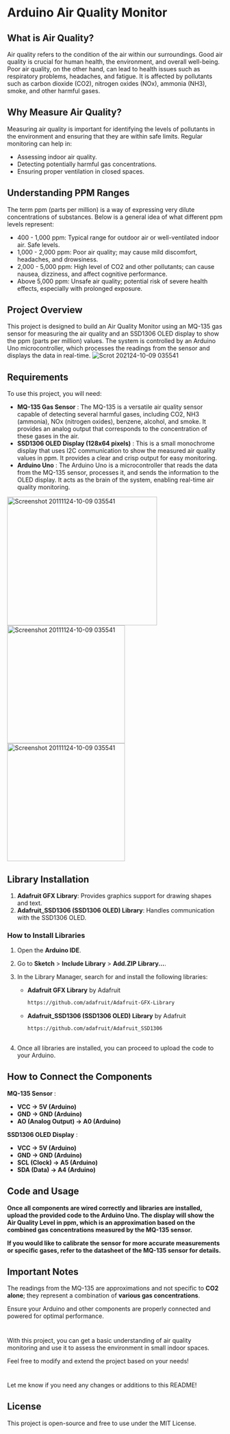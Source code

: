 # Arduino Air Quality Monitor

## What is Air Quality?

  Air quality refers to the condition of the air within our surroundings. Good air quality is crucial for human health, the environment, and overall well-being. Poor air quality, on the other hand, can lead to health issues such as respiratory problems, headaches, and fatigue. It is affected by pollutants such as carbon dioxide (CO2), nitrogen oxides (NOx), ammonia (NH3), smoke, and other harmful gases.

 ## Why Measure Air Quality?
  
  Measuring air quality is important for identifying the levels of pollutants in the environment and ensuring that they are within safe limits. Regular monitoring can help in:

- Assessing indoor air quality.
- Detecting potentially harmful gas concentrations.
- Ensuring proper ventilation in closed spaces.

 ## Understanding PPM Ranges

  The term ppm (parts per million) is a way of expressing very dilute concentrations of substances. Below is a general idea of what different ppm levels represent:

- 400 - 1,000 ppm: Typical range for outdoor air or well-ventilated indoor air. Safe levels.
- 1,000 - 2,000 ppm: Poor air quality; may cause mild discomfort, headaches, and drowsiness.
- 2,000 - 5,000 ppm: High level of CO2 and other pollutants; can cause nausea, dizziness, and affect cognitive performance.
- Above 5,000 ppm: Unsafe air quality; potential risk of severe health effects, especially with prolonged exposure.

 ## Project Overview
  
  This project is designed to build an Air Quality Monitor using an MQ-135 gas sensor for measuring the air quality and an SSD1306 OLED display to show the ppm (parts per million) values. The system is controlled by an Arduino Uno microcontroller, which processes the readings from the sensor and displays the data in real-time.
<img src="https://github.com/user-attachments/assets/8ccaffc3-95ae-485b-9534-d88f9b50141b" alt="Scrot 202124-10-09 035541" style="border:2 solid lightblue;"/>

  ## Requirements
  
  To use this project, you will need:
  
  - **MQ-135 Gas Sensor** : The MQ-135 is a versatile air quality sensor capable of detecting several harmful gases, including CO2, NH3 (ammonia), NOx (nitrogen oxides), benzene, alcohol, and smoke. It provides an analog output that corresponds to the concentration of these gases in the air.
  - **SSD1306 OLED Display (128x64 pixels)** : This is a small monochrome display that uses I2C communication to show the measured air quality values in ppm. It provides a clear and crisp output for easy monitoring.
  - **Arduino Uno** : The Arduino Uno is a microcontroller that reads the data from the MQ-135 sensor, processes it, and sends the information to the OLED display. It acts as the brain of the system, enabling real-time air quality monitoring.

<img src="https://github.com/user-attachments/assets/3c96fd24-61ec-49ca-91d7-30a251879bed" alt="Screenshot 20111124-10-09 035541" width="350" height="300" style="border:2 solid lightblue;"/>

<img src="https://github.com/user-attachments/assets/073b7d60-f118-4310-9101-b748df516c6f" alt="Screenshot 20111124-10-09 035541" width="275" height="275" style="border:2 solid lightblue;"/>

<img src="https://github.com/user-attachments/assets/1a5b0d0e-3d56-4309-b0cb-2a8ec72ce134" alt="Screenshot 20111124-10-09 035541" width="275" height="275" style="border:2 solid lightblue;"/>
    

## Library Installation

1. **Adafruit GFX Library**: Provides graphics support for drawing shapes and text.
2. **Adafruit_SSD1306 (SSD1306 OLED) Library**: Handles communication with the SSD1306 OLED.

### How to Install Libraries

1. Open the **Arduino IDE**.
   
2. Go to **Sketch** > **Include Library** > **Add.ZIP Library...**.
    
3. In the Library Manager, search for and install the following libraries:
   
   - **Adafruit GFX Library** by Adafruit
     
     ```sh
     https://github.com/adafruit/Adafruit-GFX-Library
     
   - **Adafruit_SSD1306 (SSD1306 OLED) Library** by Adafruit
     
     ```sh
     https://github.com/adafruit/Adafruit_SSD1306
    
4. Once all libraries are installed, you can proceed to upload the code to your Arduino.

## How to Connect the Components

**MQ-135 Sensor** :

- **VCC → 5V (Arduino)**
- **GND → GND (Arduino)**
- **AO (Analog Output) → A0 (Arduino)**

**SSD1306 OLED Display** :

- **VCC → 5V (Arduino)**
- **GND → GND (Arduino)**
- **SCL (Clock) → A5 (Arduino)**
- **SDA (Data) → A4 (Arduino)**

 ## Code and Usage
  
  **Once all components are wired correctly and libraries are installed, upload the provided code to the Arduino Uno. The display will show the Air Quality Level in ppm, which is an approximation based on the combined gas concentrations measured by the MQ-135 sensor.**

  **If you would like to calibrate the sensor for more accurate measurements or specific gases, refer to the datasheet of the MQ-135 sensor for details.**

 ## Important Notes
  
  The readings from the MQ-135 are approximations and not specific to **CO2 alone**; they represent a combination of **various gas concentrations**.
  
  Ensure your Arduino and other components are properly connected and powered for optimal performance.

#

  With this project, you can get a basic understanding of air quality monitoring and use it to assess the environment in small indoor spaces.

  Feel free to modify and extend the project based on your needs!

#

  Let me know if you need any changes or additions to this README!

## License

  This project is open-source and free to use under the MIT License.
